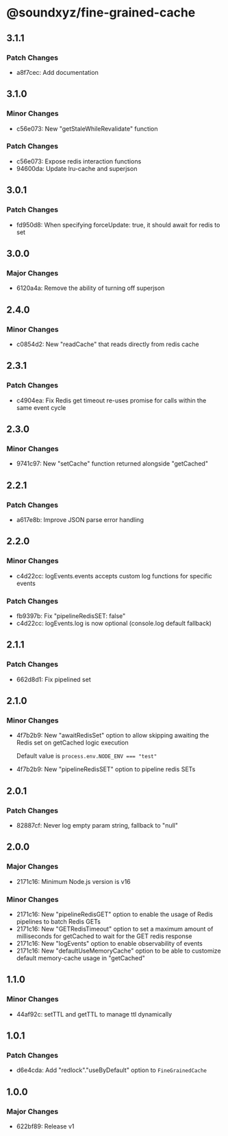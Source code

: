 # @soundxyz/fine-grained-cache

## 3.1.1

### Patch Changes

- a8f7cec: Add documentation

## 3.1.0

### Minor Changes

- c56e073: New "getStaleWhileRevalidate" function

### Patch Changes

- c56e073: Expose redis interaction functions
- 94600da: Update lru-cache and superjson

## 3.0.1

### Patch Changes

- fd950d8: When specifying forceUpdate: true, it should await for redis to set

## 3.0.0

### Major Changes

- 6120a4a: Remove the ability of turning off superjson

## 2.4.0

### Minor Changes

- c0854d2: New "readCache" that reads directly from redis cache

## 2.3.1

### Patch Changes

- c4904ea: Fix Redis get timeout re-uses promise for calls within the same event cycle

## 2.3.0

### Minor Changes

- 9741c97: New "setCache" function returned alongside "getCached"

## 2.2.1

### Patch Changes

- a617e8b: Improve JSON parse error handling

## 2.2.0

### Minor Changes

- c4d22cc: logEvents.events accepts custom log functions for specific events

### Patch Changes

- fb9397b: Fix "pipelineRedisSET: false"
- c4d22cc: logEvents.log is now optional (console.log default fallback)

## 2.1.1

### Patch Changes

- 662d8d1: Fix pipelined set

## 2.1.0

### Minor Changes

- 4f7b2b9: New "awaitRedisSet" option to allow skipping awaiting the Redis set on getCached logic execution

  Default value is `process.env.NODE_ENV === "test"`

- 4f7b2b9: New "pipelineRedisSET" option to pipeline redis SETs

## 2.0.1

### Patch Changes

- 82887cf: Never log empty param string, fallback to "null"

## 2.0.0

### Major Changes

- 2171c16: Minimum Node.js version is v16

### Minor Changes

- 2171c16: New "pipelineRedisGET" option to enable the usage of Redis pipelines to batch Redis GETs
- 2171c16: New "GETRedisTimeout" option to set a maximum amount of milliseconds for getCached to wait for the GET redis response
- 2171c16: New "logEvents" option to enable observability of events
- 2171c16: New "defaultUseMemoryCache" option to be able to customize default memory-cache usage in "getCached"

## 1.1.0

### Minor Changes

- 44af92c: setTTL and getTTL to manage ttl dynamically

## 1.0.1

### Patch Changes

- d6e4cda: Add "redlock"."useByDefault" option to `FineGrainedCache`

## 1.0.0

### Major Changes

- 622bf89: Release v1
